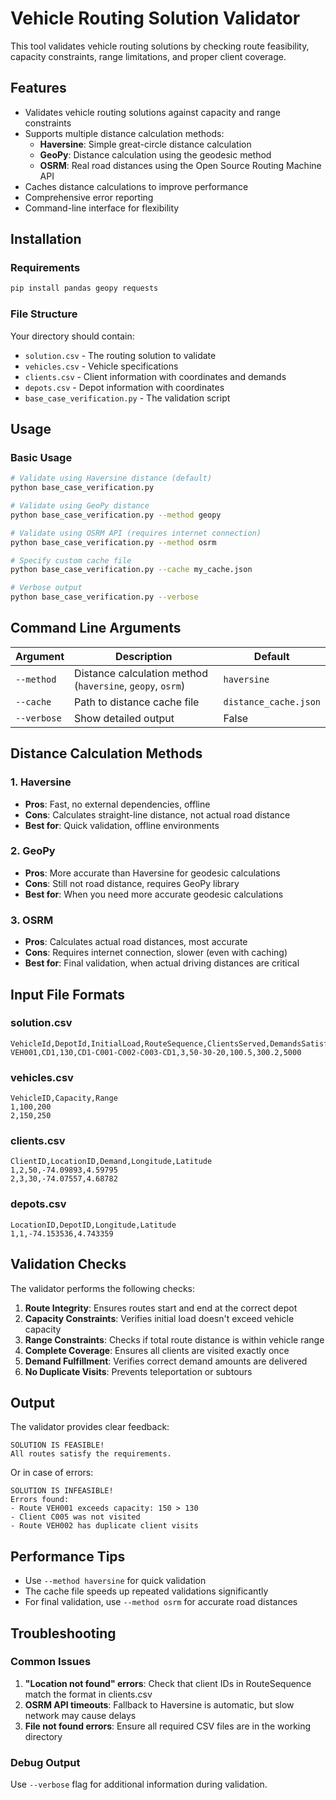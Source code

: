 # Vehicle Routing Solution Validator

This tool validates vehicle routing solutions by checking route feasibility, capacity constraints, range limitations, and proper client coverage.

## Features

- Validates vehicle routing solutions against capacity and range constraints
- Supports multiple distance calculation methods:
  - **Haversine**: Simple great-circle distance calculation
  - **GeoPy**: Distance calculation using the geodesic method
  - **OSRM**: Real road distances using the Open Source Routing Machine API
- Caches distance calculations to improve performance
- Comprehensive error reporting
- Command-line interface for flexibility

## Installation

### Requirements

```bash
pip install pandas geopy requests
```

### File Structure

Your directory should contain:

- `solution.csv` - The routing solution to validate
- `vehicles.csv` - Vehicle specifications
- `clients.csv` - Client information with coordinates and demands
- `depots.csv` - Depot information with coordinates
- `base_case_verification.py` - The validation script

## Usage

### Basic Usage

```bash
# Validate using Haversine distance (default)
python base_case_verification.py

# Validate using GeoPy distance
python base_case_verification.py --method geopy

# Validate using OSRM API (requires internet connection)
python base_case_verification.py --method osrm

# Specify custom cache file
python base_case_verification.py --cache my_cache.json

# Verbose output
python base_case_verification.py --verbose
```

## Command Line Arguments

| Argument    | Description                                                | Default               |
| ----------- | ---------------------------------------------------------- | --------------------- |
| `--method`  | Distance calculation method (`haversine`, `geopy`, `osrm`) | `haversine`           |
| `--cache`   | Path to distance cache file                                | `distance_cache.json` |
| `--verbose` | Show detailed output                                       | False                 |

## Distance Calculation Methods

### 1. Haversine

- **Pros**: Fast, no external dependencies, offline
- **Cons**: Calculates straight-line distance, not actual road distance
- **Best for**: Quick validation, offline environments

### 2. GeoPy

- **Pros**: More accurate than Haversine for geodesic calculations
- **Cons**: Still not road distance, requires GeoPy library
- **Best for**: When you need more accurate geodesic calculations

### 3. OSRM

- **Pros**: Calculates actual road distances, most accurate
- **Cons**: Requires internet connection, slower (even with caching)
- **Best for**: Final validation, when actual driving distances are critical

## Input File Formats

### solution.csv

```csv
VehicleId,DepotId,InitialLoad,RouteSequence,ClientsServed,DemandsSatisfied,TotalDistance,TotalTime,FuelCost
VEH001,CD1,130,CD1-C001-C002-C003-CD1,3,50-30-20,100.5,300.2,5000
```

### vehicles.csv

```csv
VehicleID,Capacity,Range
1,100,200
2,150,250
```

### clients.csv

```csv
ClientID,LocationID,Demand,Longitude,Latitude
1,2,50,-74.09893,4.59795
2,3,30,-74.07557,4.68782
```

### depots.csv

```csv
LocationID,DepotID,Longitude,Latitude
1,1,-74.153536,4.743359
```

## Validation Checks

The validator performs the following checks:

1. **Route Integrity**: Ensures routes start and end at the correct depot
2. **Capacity Constraints**: Verifies initial load doesn't exceed vehicle capacity
3. **Range Constraints**: Checks if total route distance is within vehicle range
4. **Complete Coverage**: Ensures all clients are visited exactly once
5. **Demand Fulfillment**: Verifies correct demand amounts are delivered
6. **No Duplicate Visits**: Prevents teleportation or subtours

## Output

The validator provides clear feedback:

```
SOLUTION IS FEASIBLE!
All routes satisfy the requirements.
```

Or in case of errors:

```
SOLUTION IS INFEASIBLE!
Errors found:
- Route VEH001 exceeds capacity: 150 > 130
- Client C005 was not visited
- Route VEH002 has duplicate client visits
```

## Performance Tips

- Use `--method haversine` for quick validation
- The cache file speeds up repeated validations significantly
- For final validation, use `--method osrm` for accurate road distances

## Troubleshooting

### Common Issues

1. **"Location not found" errors**: Check that client IDs in RouteSequence match the format in clients.csv
2. **OSRM API timeouts**: Fallback to Haversine is automatic, but slow network may cause delays
3. **File not found errors**: Ensure all required CSV files are in the working directory

### Debug Output

Use `--verbose` flag for additional information during validation.
